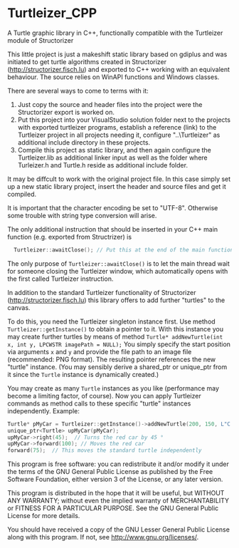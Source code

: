 # Turtleizer_CPP
A Turtle graphic library in C++, functionally compatible with the Turtleizer module of Structorizer

This little project is just a makeshift static library based on gdiplus and was initiated to get turtle algorithms created in Structorizer (http://structorizer.fisch.lu) and exported to C++ working with an equivalent behaviour. The source relies on WinAPI functions and Windows classes.

There are several ways to come to terms with it:
1. Just copy the source and header files into the project were the Structorizer export is worked on.
2. Put this project into your VisualStudio solution folder next to the projects with exported turtleizer programs, establish a reference (link) to the Turtleizer project in all projects needing it, configure "..\Turtleizer" as additional include directory in these projects.
3. Compile this project as static library, and then again configure the Turtleizer.lib as additional linker input as well as the folder where Turleizer.h and Turtle.h reside as additional include folder.

It may be diffcult to work with the original project file. In this case simply set up a new static library project, insert the header and source files and get it compiled.

It is important that the character encoding be set to "UTF-8". Otherwise some trouble with string type conversion will arise.

The only additional instruction that should be inserted in your C++ main function (e.g. exported from Structrizer) is
```c++
  Turtleizer::awaitClose(); // Put this at the end of the main function
```

The only purpose of `Turtleizer::awaitClose()` is to let the main thread wait for someone closing the Turtleizer window, which automatically opens with the first called Turtleizer instruction.

In addition to the standard Turtleizer functionality of Structorizer (http://structorizer.fisch.lu) this library offers to add further "turtles" to the canvas.

To do this, you need the Turtleizer singleton instance first. Use method `Turtleizer::getInstance()` to obtain a pointer to it. With this instance you may create further turtles by means of method
`Turtle* addNewTurtle(int x, int y, LPCWSTR imagePath = NULL);`
You simply specify the start position via arguments `x` and `y` and provide the file path to an image file (recommended: PNG format). The resulting pointer references the new "turtle" instance. (You may sensibly derive a shared_ptr or unique_ptr from it since the `Turtle` instance is dynamically created.)

You may create as many `Turtle` instances as you like (performance may become a limiting factor, of course).
Now you can apply Turtleizer commands as method calls to these specific "turtle" instances  independently. Example:

```c++
Turtle* pMyCar = Turtleizer::getInstance()->addNewTurtle(200, 150, L"C:\\Users\\Public\\Pictures\\redCar.png");
unique_ptr<Turtle> upMyCar(pMyCar);
upMyCar->right(45);  // Turns the red car by 45 °
upMyCar->forward(100); // Moves the red car
forward(75);  // This moves the standard turtle independently
```

This program is free software: you can redistribute it and/or modify it under the terms of the GNU General Public License as published by the Free Software Foundation, either version 3 of the License, or any later version.

This program is distributed in the hope that it will be useful, but WITHOUT ANY WARRANTY; without even the implied warranty of MERCHANTABILITY or FITNESS FOR A PARTICULAR PURPOSE. See the GNU General Public License for more details.

You should have received a copy of the GNU Lesser General Public License along with this program. If not, see <http://www.gnu.org/licenses/>.

